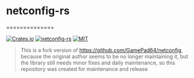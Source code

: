 # netconfig-rs
==============   

[![Crates.io](https://img.shields.io/crates/v/netconfig-rs.svg)](https://crates.io/crates/netconfig-rs)
[![netconfig-rs](https://docs.rs/netconfig-rs/badge.svg)](https://docs.rs/netconfig-rs/latest/netconfig-rs)
[![MIT](https://img.shields.io/github/license/netconfig-rs/netconfig-rs?style=flat)](https://github.com/tun-rs/netconfig-rs/blob/main/LICENSE)

> This is a fork version of https://github.com/GamePad64/netconfig, because the original author seems to be no longer maintaining it, but the library still needs minor fixes and daily maintenance, so this repository was created for maintenance and release
